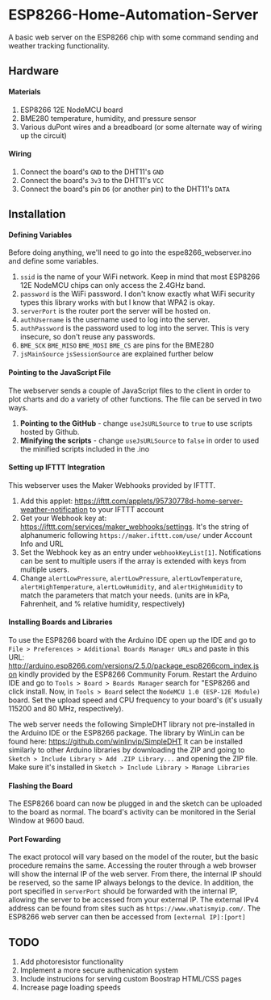 # ESP8266-Home-Automation-Server
A basic web server on the ESP8266 chip with some command sending and weather tracking functionality.

## Hardware
#### Materials
1. ESP8266 12E NodeMCU board
2. BME280 temperature, humidity, and pressure sensor
3. Various duPont wires and a breadboard (or some alternate way of wiring up the circuit)

#### Wiring
1. Connect the board's `GND` to the DHT11's `GND`
2. Connect the board's `3v3` to the DHT11's `VCC`
3. Connect the board's pin `D6` (or another pin) to the DHT11's `DATA`

## Installation
#### Defining Variables
Before doing anything, we'll need to go into the espe8266_webserver.ino and define some variables. 

1. `ssid` is the name of your WiFi network. Keep in mind that most ESP8266 12E NodeMCU chips can only access the 2.4GHz band.
2. `password` is the WiFi password. I don't know exactly what WiFi security types this library works with but I know that WPA2 is okay.
3. `serverPort` is the router port the server will be hosted on.
4. `authUsername` is the username used to log into the server.
5. `authPassword` is the password used to log into the server. This is very insecure, so don't reuse any passwords.
6. `BME_SCK`
   `BME_MISO`
   `BME_MOSI`
   `BME_CS` are pins for the BME280
7. `jsMainSource` `jsSessionSource` are explained further below

#### Pointing to the JavaScript File
The webserver sends a couple of JavaScript files to the client in order to plot charts and do a variety of other functions. The file can be served in two ways.
1. **Pointing to the GitHub** - change `useJsURLSource` to `true` to use scripts hosted by Github.
2. **Minifying the scripts** - change `useJsURLSource` to `false` in order to used the minified scripts included in the .ino

#### Setting up IFTTT Integration
This webserver uses the Maker Webhooks provided by IFTTT.
1. Add this applet: https://ifttt.com/applets/95730778d-home-server-weather-notification to your IFTTT account
2. Get your Webhook key at: https://ifttt.com/services/maker_webhooks/settings. It's the string of alphanumeric following `https://maker.ifttt.com/use/` under Account Info and URL
3. Set the Webhook key as an entry under `webhookKeyList[1]`. Notifications can be sent to multiple users if the array is extended with keys from multiple users.
4. Change `alertLowPressure`, `alertLowPressure`, `alertLowTemperature`, `alertHighTemperature`, `alertLowHumidity`, and `alertHighHumidity` to match the parameters that match your needs. (units are in kPa, Fahrenheit, and % relative humidity, respectively)

#### Installing Boards and Libraries
To use the ESP8266 board with the Arduino IDE open up the IDE and go to `File > Preferences > Additional Boards Manager URLs` and paste in this URL: http://arduino.esp8266.com/versions/2.5.0/package_esp8266com_index.json kindly provided by the ESP8266 Community Forum. Restart the Arduino IDE and go to `Tools > Board > Boards Manager` search for "ESP8266 and click install. Now, in `Tools > Board` select the `NodeMCU 1.0 (ESP-12E Module)` board. Set the upload speed and CPU frequency to your board's (it's usually 115200 and 80 MHz, respectively).

The web server needs the following SimpleDHT library not pre-installed in the Arduino IDE or the ESP8266 package. The library by WinLin can be found here: https://github.com/winlinvip/SimpleDHT It can be installed similarly to other Arduino libraries by downloading the ZIP and going to `Sketch > Include Library > Add .ZIP Library...` and opening the ZIP file. Make sure it's installed in `Sketch > Include Library > Manage Libraries`

#### Flashing the Board
The ESP8266 board can now be plugged in and the sketch can be uploaded to the board as normal. The board's activity can be monitored in the Serial Window at 9600 baud.

#### Port Fowarding
The exact protocol will vary based on the model of the router, but the basic procedure remains the same. Accessing the router through a web browser will show the internal IP of the web server. From there, the internal IP should be reserved, so the same IP always belongs to the device. In addition, the port specified in `serverPort` should be forwarded with the internal IP, allowing the server to be accessed from your external IP. The external IPv4 address can be found from sites such as `https://www.whatismyip.com/`. The ESP8266 web server can then be accessed from `[external IP]:[port]`

## TODO
1. Add photoresistor functionality
2. Implement a more secure authenication system 
3. Include instrucions for serving custom Boostrap HTML/CSS pages
4. Increase page loading speeds
